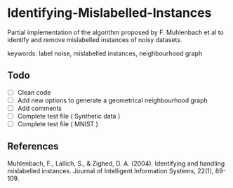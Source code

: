 # Identifying-Mislabelled-Instances
Partial implementation of the algorithm proposed by F. Muhlenbach et al to identify and remove mislabelled instances of noisy datasets.

keywords: label noise, mislabelled instances, neighbourhood graph

## Todo
- [ ] Clean code
- [ ] Add new options to generate a geometrical neighbourhood graph
- [ ] Add comments
- [ ] Complete test file ( Synthetic data )
- [ ] Complete test file ( MNIST )

## References
Muhlenbach, F., Lallich, S., & Zighed, D. A. (2004). Identifying and handling mislabelled instances. Journal of Intelligent Information Systems, 22(1), 89-109.
